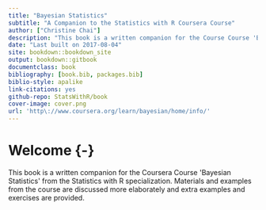 ```yaml
--- 
title: "Bayesian Statistics"
subtitle: "A Companion to the Statistics with R Coursera Course"
author: ["Christine Chai"]
description: "This book is a written companion for the Course Course 'Bayesian Statistics' from the Statistics with R specialization."
date: "Last built on 2017-08-04"
site: bookdown::bookdown_site
output: bookdown::gitbook
documentclass: book
bibliography: [book.bib, packages.bib]
biblio-style: apalike
link-citations: yes
github-repo: StatsWithR/book
cover-image: cover.png
url: 'http\://www.coursera.org/learn/bayesian/home/info/'
---
```


# Welcome {-}

This book is a written companion for the Coursera Course 'Bayesian Statistics' from the Statistics with R specialization. Materials and examples from the course are discussed more elaborately and extra examples and exercises are provided.
